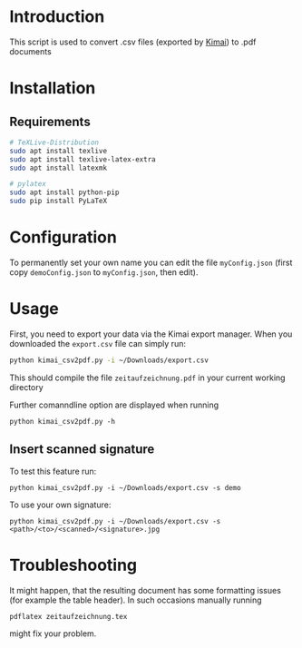 # Introduction

This script is used to convert .csv files (exported by [Kimai](http://www.kimai.org/)) to .pdf documents

# Installation

## Requirements
```sh
# TeXLive-Distribution
sudo apt install texlive
sudo apt install texlive-latex-extra
sudo apt install latexmk

# pylatex
sudo apt install python-pip
sudo pip install PyLaTeX
```

# Configuration
To permanently set your own name you can edit the file `myConfig.json` (first copy `demoConfig.json` to `myConfig.json`, then edit).

# Usage
First, you need to export your data via the Kimai export manager.
When you downloaded the `export.csv` file can simply run:
```sh
python kimai_csv2pdf.py -i ~/Downloads/export.csv
```
This should compile the file `zeitaufzeichnung.pdf` in your current working directory

Further comanndline option are displayed when running
```
python kimai_csv2pdf.py -h
```

## Insert scanned signature
To test this feature run:
```
python kimai_csv2pdf.py -i ~/Downloads/export.csv -s demo
```

To use your own signature:
```
python kimai_csv2pdf.py -i ~/Downloads/export.csv -s <path>/<to>/<scanned>/<signature>.jpg
```

# Troubleshooting
It might happen, that the resulting document has some formatting issues (for example the table header). In such occasions manually running
```sh
pdflatex zeitaufzeichnung.tex
```
might fix your problem.
